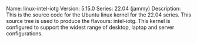 Name:    linux-intel-iotg
Version: 5.15.0
Series:  22.04 (jammy)
Description:
    This is the source code for the Ubuntu linux kernel for the 22.04 series. This
    source tree is used to produce the flavours: intel-iotg.
    This kernel is configured to support the widest range of desktop, laptop and
    server configurations.
